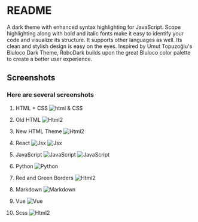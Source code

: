 # README

A dark theme with enhanced syntax highlighting for JavaScript. Scope highlighting along with bold and italic fonts make it easy to identify your code and visualize its structure. It supports other languages as well. Its clean and stylish design is easy on the eyes. Inspired by Umut Topuzoğlu's Bluloco Dark Theme, RoboDark builds upon the great Bluloco color palette to create a better user experience.

## Screenshots

### Here are several screenshots

1. HTML + CSS
![html & CSS](https://github.com/cjesq24/RoboDark/raw/master/Screenshots/Robo-html.png)

2. Old HTML
![Html2](https://github.com/cjesq24/RoboDark/raw/master/Screenshots/Robo-html2.png)

3. New HTML Theme
![Html2](https://github.com/cjesq24/RoboDark/raw/master/Screenshots/htmlNew.png)

4. React
![Jsx](https://github.com/cjesq24/RoboDark/raw/master/Screenshots/jsxReact1.png)
![Jsx](https://github.com/cjesq24/RoboDark/raw/master/Screenshots/jsxReact2.png)

5. JavaScript
![JavaScript ](https://github.com/cjesq24/RoboDark/raw/master/Screenshots/js-RoboDark.png)
![JavaScript ](https://github.com/cjesq24/RoboDark/raw/master/Screenshots/jsSS.png)

6. Python
![Python ](https://github.com/cjesq24/RoboDark/raw/master/Screenshots/python.png)

7. Red and Green Borders
![Html2](https://github.com/cjesq24/RoboDark/raw/master/Screenshots/border.png)

8. Markdown
![Markdown](https://github.com/cjesq24/RoboDark/raw/master/Screenshots/markdown.png)

9. Vue
![Vue](https://github.com/cjesq24/RoboDark/raw/master/Screenshots/vue.png)

10. Scss
![Html2](https://github.com/cjesq24/RoboDark/raw/master/Screenshots/scsspic.png)

